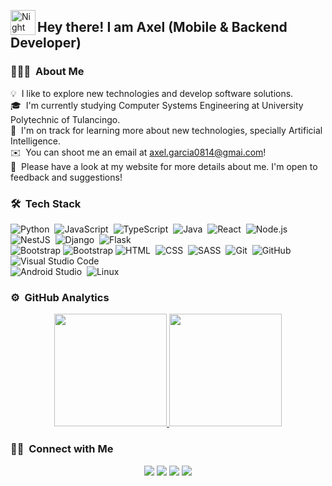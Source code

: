 

<img alt="Night Coding" src="./assets/Hand%20Wave.gif" width='40' align="left"/><h2>Hey there! I am Axel (Mobile & Backend Developer)</h2>

<!-- ## 👋 &nbsp;Hey there! I'm Aditya -->

### 👨🏻‍💻 &nbsp;About Me

💡 &nbsp;I like to explore new technologies and develop software solutions.\
🎓 &nbsp;I'm currently studying Computer Systems Engineering at University Polytechnic of Tulancingo.\
🌱 &nbsp;I'm on track for learning more about new technologies, specially Artificial Intelligence.\
✉️ &nbsp;You can shoot me an email at axel.garcia0814@gmai.com!\
📄 &nbsp;Please have a look at my website for more details about me. I'm open to feedback and suggestions!


### 🛠 &nbsp;Tech Stack

![Python](https://img.shields.io/badge/-Python-05122A?style=flat&logo=python)&nbsp;
![JavaScript](https://img.shields.io/badge/-JavaScript-05122A?style=flat&logo=javascript)&nbsp;
![TypeScript](https://img.shields.io/badge/-Typescript-05122A?style=flat&logo=typescript)&nbsp;
![Java](https://img.shields.io/badge/-Java-05122A?style=flat&logo=java)&nbsp;
![React](https://img.shields.io/badge/-React-05122A?style=flat&logo=react)&nbsp;
![Node.js](https://img.shields.io/badge/-Node.js-05122A?style=flat&logo=node.js)&nbsp;
![NestJS](https://img.shields.io/badge/-NestJS-05122A?style=flat&logo=nestjs)&nbsp;
![Django](https://img.shields.io/badge/-Django-05122A?style=flat&logo=django&logoColor=092E20)&nbsp;
![Flask](https://img.shields.io/badge/-Flask-05122A?style=flat&logo=flask)&nbsp; \
![Bootstrap](https://img.shields.io/badge/-Bootstrap-05122A?style=flat&logo=bootstrap&logoColor=563D7C)
![Bootstrap](https://img.shields.io/badge/-Tailwind-05122A?style=flat&logo=tailwindcss&logoColor=563D7C)
![HTML](https://img.shields.io/badge/-HTML-05122A?style=flat&logo=HTML5)&nbsp;
![CSS](https://img.shields.io/badge/-CSS-05122A?style=flat&logo=CSS3&logoColor=1572B6)&nbsp;
![SASS](https://img.shields.io/badge/-SASS-05122A?style=flat&logo=sass)&nbsp;
![Git](https://img.shields.io/badge/-Git-05122A?style=flat&logo=git)&nbsp;
![GitHub](https://img.shields.io/badge/-GitHub-05122A?style=flat&logo=github)&nbsp;
![Visual Studio Code](https://img.shields.io/badge/-Visual%20Studio%20Code-05122A?style=flat&logo=visual-studio-code&logo)&nbsp;\
![Android Studio](https://img.shields.io/badge/-Android%20Studio-05122A?style=flat&logo=android-studio&logoColor=green)&nbsp;
![Linux](https://img.shields.io/badge/-Linux-05122A?style=flat&logo=linux)&nbsp;

### ⚙️ &nbsp;GitHub Analytics

<p align="center">
<a href="https://github.com/AVS1508">
  <img height="180em" src="https://github-readme-stats-eight-theta.vercel.app/api?username=AxlEnr&show_icons=true&theme=algolia&include_all_commits=true&count_private=true"/>
  <img height="180em" src="https://github-readme-stats-eight-theta.vercel.app/api/top-langs/?username=AxlEnr&layout=compact&langs_count=8&theme=algolia"/>
</a>
</p>

### 🤝🏻 &nbsp;Connect with Me

<p align="center">
<a href="https://axlenr.github.io/portfolioaxel.github.io"><img src="https://img.shields.io/badge/-portfolioAxel-3423A6?style=flat&logo=Google-Chrome&logoColor=white"/></a>
<a href="https://www.linkedin.com/in/axelgarciavazquez"><img src="https://img.shields.io/badge/-axelgarciavazquez-0077B5?style=flat&logo=Linkedin&logoColor=white"/></a>
<a href="mailto:axel.garcia0814@gmail.com"><img src="https://img.shields.io/badge/-axel.garcia0814@gmail.com-D14836?style=flat&logo=Gmail&logoColor=white"/></a>
<a href="https://www.instagram.com/axl.en08"><img src="https://img.shields.io/badge/-axl.en08-E4405F?style=flat&logo=Instagram&logoColor=white"/></a>
</p>
